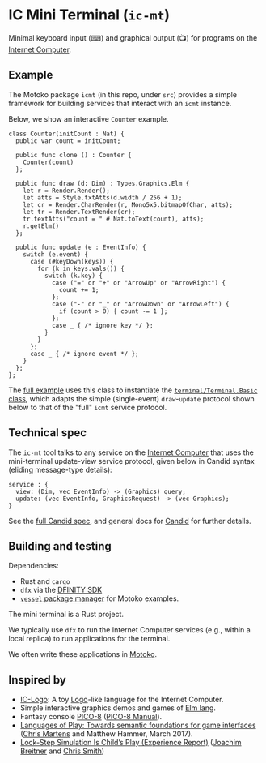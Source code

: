 # IC Mini Terminal (`ic-mt`)

Minimal keyboard input (⌨) and graphical output (📺) for programs on the [Internet Computer](https://dfinity.org/).

## Example

The Motoko package `icmt` (in this repo, under `src`) provides a simple framework for building services that interact with an `icmt` instance.

Below, we show an interactive `Counter` example.

```motoko
class Counter(initCount : Nat) {
  public var count = initCount;

  public func clone () : Counter {
    Counter(count)
  };

  public func draw (d: Dim) : Types.Graphics.Elm {
    let r = Render.Render();
    let atts = Style.txtAtts(d.width / 256 + 1);
    let cr = Render.CharRender(r, Mono5x5.bitmapOfChar, atts);
    let tr = Render.TextRender(cr);
    tr.textAtts("count = " # Nat.toText(count), atts);
    r.getElm()
  };

  public func update (e : EventInfo) {
    switch (e.event) {
      case (#keyDown(keys)) {
        for (k in keys.vals()) {
          switch (k.key) {
            case ("=" or "+" or "ArrowUp" or "ArrowRight") {
              count += 1;
            };
            case ("-" or "_" or "ArrowDown" or "ArrowLeft") {
              if (count > 0) { count -= 1 };
            };
            case _ { /* ignore key */ };
          }
        }
      };
      case _ { /* ignore event */ };
    }
  };
};
```

The [full example](https://github.com/matthewhammer/ic-mini-terminal/tree/master/examples/Counter.mo) uses this class to instantiate the [`terminal/Terminal.Basic` class](http://matthewhammer.org/ic-mini-terminal/terminal/Terminal.html#type.Basic), which adapts the simple (single-event) `draw`-`update` protocol shown below to that of the "full" `icmt` service protocol.

## Technical spec

The `ic-mt` tool talks to any
service on the [Internet Computer](https://dfinity.org/) that uses
the mini-terminal update-view service protocol, given below in Candid syntax (eliding message-type details):

```
service : {
  view: (Dim, vec EventInfo) -> (Graphics) query;
  update: (vec EventInfo, GraphicsRequest) -> (vec Graphics);
}
```

See the [full Candid spec](https://github.com/matthewhammer/ic-mini-terminal/blob/master/service.did), and general docs for [Candid](https://github.com/dfinity/candid) for further details.

## Building and testing

Dependencies:

 * Rust and `cargo`
 * `dfx` via the [DFINITY SDK](https://dfinity.org/developers/)
 * [`vessel` package manager](https://github.com/kritzcreek/vessel) for Motoko examples.

The mini terminal is a Rust project.

We typically use `dfx` to run the Internet Computer services (e.g., within a local replica)
to run applications for the terminal.

We often write these applications in [Motoko](https://sdk.dfinity.org/docs/language-guide/motoko.html).

## Inspired by

 * [IC-Logo](https://github.com/chenyan2002/ic-logo): A toy [Logo](https://en.wikipedia.org/wiki/Logo_(programming_language))-like language for the Internet Computer.
 * Simple interactive graphics demos and games of [Elm lang](https://elm-lang.org/).
 * Fantasy console [PICO-8](https://www.lexaloffle.com/pico-8.php) ([PICO-8 Manual](https://www.lexaloffle.com/pico8_manual.txt)).
 * [Languages of Play: Towards semantic foundations for game interfaces](https://arxiv.org/abs/1703.05410) ([Chris Martens](https://sites.google.com/ncsu.edu/cmartens) and Matthew Hammer, March 2017).
 * [Lock-Step Simulation Is Child’s Play (Experience Report)](https://www.joachim-breitner.de/publications/CodeWorld-ICFP17.pdf) ([Joachim Breitner](https://www.joachim-breitner.de/blog) and [Chris Smith](https://github.com/cdsmith))
